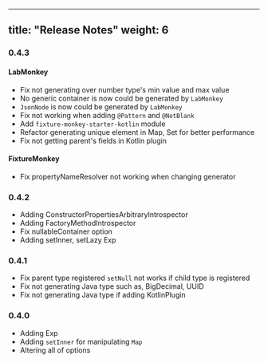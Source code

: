 
---
title: "Release Notes"
weight: 6
---
### 0.4.3
#### LabMonkey
* Fix not generating over number type's min value and max value
* No generic container is now could be generated by `LabMonkey`
* `JsonNode` is now could be generated by `LabMonkey`
* Fix not working when adding `@Pattern` and `@NotBlank`
* Add `fixture-monkey-starter-kotlin` module
* Refactor generating unique element in Map, Set for better performance
* Fix not getting parent's fields in Kotlin plugin

#### FixtureMonkey
* Fix propertyNameResolver not working when changing generator

### 0.4.2
* Adding ConstructorPropertiesArbitraryIntrospector
* Adding FactoryMethodIntrospector
* Fix nullableContainer option
* Adding setInner, setLazy Exp

### 0.4.1
* Fix parent type registered `setNull` not works if child type is registered  
* Fix not generating Java type such as, BigDecimal, UUID
* Fix not generating Java type if adding KotlinPlugin

### 0.4.0
* Adding Exp
* Adding `setInner` for manipulating `Map`
* Altering all of options
